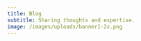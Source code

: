 ```yaml
---
title: Blog
subtitle: Sharing thoughts and expertise.
image: /images/uploads/banner1-2x.png
---
```

